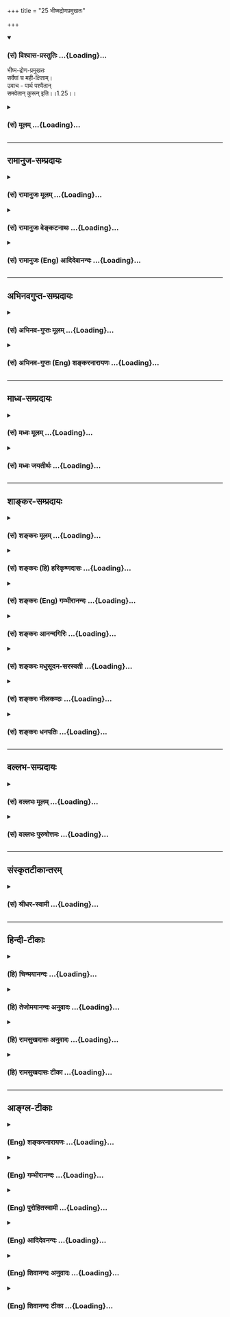 +++
title = "25 भीष्मद्रोणप्रमुखतः"

+++
<div class="js_include" newlevelforh1="3" title="(सं) विश्वास-प्रस्तुतिः" unfilled url="/purANam/mahAbhAratam/06-bhIShma-parva/02-bhagavad-gItA-parva/saMskRtam/vishvAsa-prastutiH/01_arjuna-viShAda-yogaH/25_bhIShmadroNapramu.md">
<details open><summary><h3>(सं) विश्वास-प्रस्तुतिः ...{Loading}...</h3></summary>

भीष्म-द्रोण-प्रमुखतः  
सर्वेषां च मही-क्षिताम्।  
उवाच - पार्थ पश्यैतान्  
समवेतान् कुरून् इति।।1.25।।
</details>
</div>
<div class="js_include collapsed" newlevelforh1="3" title="(सं) मूलम्" unfilled url="/purANam/mahAbhAratam/06-bhIShma-parva/02-bhagavad-gItA-parva/saMskRtam/mUlam/01_arjuna-viShAda-yogaH/25_bhIShmadroNapramu.md">
<details><summary><h3>(सं) मूलम् ...{Loading}...</h3></summary>

भीष्मद्रोणप्रमुखतः सर्वेषां च महीक्षिताम्।  
उवाच पार्थ पश्यैतान्समवेतान्कुरूनिति।।1.25।।
</details>
</div>


_________________
## रामानुज-सम्प्रदायः
<div class="js_include collapsed" newlevelforh1="3" title="(सं) रामानुजः मूलम्" unfilled url="/purANam/mahAbhAratam/06-bhIShma-parva/02-bhagavad-gItA-parva/saMskRtam/rAmAnujaH/mUlam/01_arjuna-viShAda-yogaH/25_bhIShmadroNapramu.md">
<details><summary><h3>(सं) रामानुजः मूलम् ...{Loading}...</h3></summary>

।।1.25।। अर्जुन उवाच संजय उवाच स च तेन चोदितः तत्क्षणाद् एव
भीष्मद्रोणादीनां सर्वेषाम् एव महीक्षितां पश्यतां यथाचोदितम् अकरोत्।
ईदृशी भवदीयानां विजयस्थितिः इति च अवोचत्।  

</details>
</div>
<div class="js_include collapsed" newlevelforh1="3" title="(सं) रामानुजः वेङ्कटनाथः" unfilled url="/purANam/mahAbhAratam/06-bhIShma-parva/02-bhagavad-gItA-parva/saMskRtam/rAmAnujaH/venkaTanAthaH/01_arjuna-viShAda-yogaH/25_bhIShmadroNapramu.md">
<details><summary><h3>(सं) रामानुजः वेङ्कटनाथः ...{Loading}...</h3></summary>

  
  
।।1.25।। एवमुक्तः इत्यादेःमहीक्षिताम् इत्यन्तस्यार्थमाह स चेति।
अर्जुनवचनरथस्थापनयोर्व्यवधायकाभावफलितमुक्तंतत्क्षणादेवेति। भीष्मद्रोणप्रमुखतः
इत्यत्र प्रमुखशब्दः आदिशब्दसमानार्थः तद्गतस्तसिप्रत्ययश्च
सार्वविभक्तिकत्वात् षष्ठीबहुवचनार्थ
इत्यभिप्रायेणोक्तंभीष्मद्रोणादीनामिति। तथाचकारोऽवधारणार्थ इति
दर्शयितुंसर्वेषामेवेत्युक्तम्। अनादरे षष्ठीति व्यञ्जनायपश्यतामिति
पदाध्याहारः। यद्वा प्रमुखतः अग्रत इत्यर्थः। तदेवमहीक्षिताम् इत्यत्रापि
बुद्ध्या निष्कृष्य योजनीयम् तदा चकारः समुच्चयार्थः। भाष्ये त्वेवकारोऽपि
तदर्थ एव पश्यतामिति फलितार्थोक्तिः। उवाच पार्थ इत्यस्य तात्पर्यमाह
ईदृशीति। एतान्समवेतान् इति जेतव्यसमुदायप्रदर्शनेन विजयस्थितिरभिप्रेतेति
भावः। यद्वा धार्तराष्ट्रकर्मकविजयस्थितिरित्यर्थः। धृतराष्ट्रं प्रति
सञ्जयवाक्याभिप्रायेणभवदीयानामित्युक्तम्। अथवा
धार्तराष्ट्रकर्तृकविजयस्थितिरित्यमित्युपालम्भगर्भमवोचदित्यर्थः।
अयमेवार्थ उचितः अर्जुनं प्रति कृष्णेन भवतामित्येतावन्मात्रस्य
वक्तव्यत्वात्। धृतराष्ट्रं प्रति तुभवत्पुत्राणाम् पृ.40रा.भा. इति
पूर्वोक्तवत्भवदीयान्विलोक्य पृ.46रा.भा. इति वक्ष्यमाणवच्चात्रापि
भवदीयनिर्देशोपपत्तेः। किमकुर्वत 1।1 इति गूढाभिसन्धेः पृच्छतो
धृतराष्ट्रस्य गूढाभिसन्धिः सञ्जयो धार्तराष्ट्रहृदयविदारणादिकमेवमकथयत्।  
  
  

</details>
</div>
<div class="js_include collapsed" newlevelforh1="3" title="(सं) रामानुजः (Eng) आदिदेवानन्दः" unfilled url="/purANam/mahAbhAratam/06-bhIShma-parva/02-bhagavad-gItA-parva/saMskRtam/rAmAnujaH/english/AdidevAnandaH/01_arjuna-viShAda-yogaH/25_bhIShmadroNapramu.md">
<details><summary><h3>(सं) रामानुजः (Eng) आदिदेवानन्दः ...{Loading}...</h3></summary>

1.20 - 1.25 Arjuna said - Sanjaya said Thus, directed by him, Sri Krsna
did immediately as He had been directed, while Bhisma, Drona and others
and all the kings were looking on. Such is the prospect of victory for
your men.

</details>
</div>


_________________
## अभिनवगुप्त-सम्प्रदायः
<div class="js_include collapsed" newlevelforh1="3" title="(सं) अभिनव-गुप्तः मूलम्" unfilled url="/purANam/mahAbhAratam/06-bhIShma-parva/02-bhagavad-gItA-parva/saMskRtam/abhinava-guptaH/mUlam/01_arjuna-viShAda-yogaH/25_bhIShmadroNapramu.md">
<details><summary><h3>(सं) अभिनव-गुप्तः मूलम् ...{Loading}...</h3></summary>

।।1.25।। No commentary.  
  

</details>
</div>
<div class="js_include collapsed" newlevelforh1="3" title="(सं) अभिनव-गुप्तः (Eng) शङ्करनारायणः" unfilled url="/purANam/mahAbhAratam/06-bhIShma-parva/02-bhagavad-gItA-parva/saMskRtam/abhinava-guptaH/english/shankaranArAyaNaH/01_arjuna-viShAda-yogaH/25_bhIShmadroNapramu.md">
<details><summary><h3>(सं) अभिनव-गुप्तः (Eng) शङ्करनारायणः ...{Loading}...</h3></summary>

1.12 1.29 Sri Abhinavgupta did not comment upon this sloka.

</details>
</div>


_________________
## माध्व-सम्प्रदायः
<div class="js_include collapsed" newlevelforh1="3" title="(सं) मध्वः मूलम्" unfilled url="/purANam/mahAbhAratam/06-bhIShma-parva/02-bhagavad-gItA-parva/saMskRtam/madhvaH/mUlam/01_arjuna-viShAda-yogaH/25_bhIShmadroNapramu.md">
<details><summary><h3>(सं) मध्वः मूलम् ...{Loading}...</h3></summary>

  
  
।।1.25।। Sri Madhvacharya did not comment on this sloka. The commentary
starts from 2.11.  
  

</details>
</div>
<div class="js_include collapsed" newlevelforh1="3" title="(सं) मध्वः जयतीर्थः" unfilled url="/purANam/mahAbhAratam/06-bhIShma-parva/02-bhagavad-gItA-parva/saMskRtam/madhvaH/jayatIrthaH/01_arjuna-viShAda-yogaH/25_bhIShmadroNapramu.md">
<details><summary><h3>(सं) मध्वः जयतीर्थः ...{Loading}...</h3></summary>

  
  
।।1.25।। Sri Jayatirtha did not comment on this sloka. The commentary
starts from 2.11.  
  

</details>
</div>


_________________
## शाङ्कर-सम्प्रदायः
<div class="js_include collapsed" newlevelforh1="3" title="(सं) शङ्करः मूलम्" unfilled url="/purANam/mahAbhAratam/06-bhIShma-parva/02-bhagavad-gItA-parva/saMskRtam/shankaraH/mUlam/01_arjuna-viShAda-yogaH/25_bhIShmadroNapramu.md">
<details><summary><h3>(सं) शङ्करः मूलम् ...{Loading}...</h3></summary>

1.25 Sri Sankaracharya did not comment on this sloka. The commentary
starts from 2.10.  
  

</details>
</div>
<div class="js_include collapsed" newlevelforh1="3" title="(सं) शङ्करः (हि) हरिकृष्णदासः" unfilled url="/purANam/mahAbhAratam/06-bhIShma-parva/02-bhagavad-gItA-parva/saMskRtam/shankaraH/hindI/harikRShNadAsaH/01_arjuna-viShAda-yogaH/25_bhIShmadroNapramu.md">
<details><summary><h3>(सं) शङ्करः (हि) हरिकृष्णदासः ...{Loading}...</h3></summary>

।।1.25।। Sri Sankaracharya did not comment on this sloka.  
  

</details>
</div>
<div class="js_include collapsed" newlevelforh1="3" title="(सं) शङ्करः (Eng) गम्भीरानन्दः" unfilled url="/purANam/mahAbhAratam/06-bhIShma-parva/02-bhagavad-gItA-parva/saMskRtam/shankaraH/english/gambhIrAnandaH/01_arjuna-viShAda-yogaH/25_bhIShmadroNapramu.md">
<details><summary><h3>(सं) शङ्करः (Eng) गम्भीरानन्दः ...{Loading}...</h3></summary>

1.25 Sri Sankaracharya did not comment on this sloka. The commentary
starts from 2.10.

</details>
</div>
<div class="js_include collapsed" newlevelforh1="3" title="(सं) शङ्करः आनन्दगिरिः" unfilled url="/purANam/mahAbhAratam/06-bhIShma-parva/02-bhagavad-gItA-parva/saMskRtam/shankaraH/AnandagiriH/01_arjuna-viShAda-yogaH/25_bhIShmadroNapramu.md">
<details><summary><h3>(सं) शङ्करः आनन्दगिरिः ...{Loading}...</h3></summary>

।।1.25।। भीष्मद्रोणादीनामन्येषां च राज्ञामन्तिके रथं स्थापयित्वा
भगवान्किं कृतवानिति तदाह **उवाचेति।  
  
एतानभ्याशे वर्तमानान्कुरून्कुरुवंशप्रसूतान्भवद्भिः सार्धं युद्धार्थं
संगतान्पश्य। दृष्ट्वा च यैः सहात्र युयुत्सा तवोपावर्तते तैः साकं युद्धं
कुरु। नो खल्वेतेषां शस्त्रास्त्रशिक्षावतां महीक्षितामुपेक्षोपपद्यते
सारथ्ये तु न मनः खेदनीयमित्यर्थः।  
**

</details>
</div>
<div class="js_include collapsed" newlevelforh1="3" title="(सं) शङ्करः मधुसूदन-सरस्वती" unfilled url="/purANam/mahAbhAratam/06-bhIShma-parva/02-bhagavad-gItA-parva/saMskRtam/shankaraH/madhusUdana-sarasvatI/01_arjuna-viShAda-yogaH/25_bhIShmadroNapramu.md">
<details><summary><h3>(सं) शङ्करः मधुसूदन-सरस्वती ...{Loading}...</h3></summary>

।। 1.25एवमर्जुनेन प्रेरितो भगवानहिंसारूपं धर्ममाश्रित्य प्रायशो
युद्धात्तं व्यावर्तयिष्यतीति धृतराष्ट्राभिप्रायमालक्ष्य तन्निराचिकीर्षुः
संजयो धृतराष्ट्रं प्रत्युक्तवानित्याह वैशम्पायनः। हे भारत धृतराष्ट्र
भरतवंशमर्यादामनुसंधायापि द्रोहं परित्यज ज्ञातीनामिति संबोधनाभिप्रायः।
गुडाकाया निद्राया ईशेन जितनिद्रतया सर्वत्र सावधानेनार्जुनेनैवमुक्तो
भगवान् अयं मद्भृत्योऽपि सारथ्ये मां नियोजयतीति दोषमासज्य नाकुप्यत् नवा
तं युद्धान्न्यवर्तयत् किंतु सेनयोरुभयोर्मध्ये भीष्मद्रोणप्रमुखतः तयोः
प्रमुखे संमुखे सर्वेषां महीक्षितां च संमुखे।
आद्यादित्वात्सार्वविभक्तिकस्तसिः। चकारेण समासनिविष्टोऽपि प्रमुखतःशब्द
आकृष्यते। भीष्मद्रोणयोः पृथक्कीर्तनमतिप्राधान्यसूचनाय। रथोत्तममग्निना
दत्तं दिव्यं रथं भगवता स्वयमेव सारथ्येनाधिष्ठिततया च सर्वोत्तमं
स्थापयित्वा हृषीकेशः सर्वेषां निगूढाभिप्रायज्ञो भगवानार्जुनस्य
शोकमोहावुपस्थिताविति विज्ञाय सोपहासमर्जुनमुवाच। हे पार्थ पृथायाः
स्त्रीस्वभावेन शोकमोहग्रस्ततया तत्संबन्धिनस्तवापि तद्वत्ता समुपस्थितेति
सूचयन् हृषीकेशत्वमात्मनो दर्शयति। पृथा मम पितुः स्वसा तस्याः पुत्रोऽसीति
संबन्धोल्लेखेन चाश्वासयति। मम सारथ्ये निश्चितो भूत्वा सर्वानपि
समवेतान्कुरुन्युयुत्सून्पश्य निःशङ्कतयेति दर्शनविध्यभिप्रायः। अहं
सारथ्येऽतिसावधानस्त्वं तु सांप्रतमेव रथित्वं लक्ष्यसीति किं तव
परसेनादर्शनेनेत्यर्जुनस्य धैर्यमापादयितुं पश्येत्येतावत्पर्यन्तं भगवतो
वाक्यम् अन्यथा रथं सेनयोर्मध्ये स्थापयामासेत्येतावन्मात्रं ब्रूयात्।  
  
  

</details>
</div>
<div class="js_include collapsed" newlevelforh1="3" title="(सं) शङ्करः नीलकण्ठः" unfilled url="/purANam/mahAbhAratam/06-bhIShma-parva/02-bhagavad-gItA-parva/saMskRtam/shankaraH/nIlakaNThaH/01_arjuna-viShAda-yogaH/25_bhIShmadroNapramu.md">
<details><summary><h3>(सं) शङ्करः नीलकण्ठः ...{Loading}...</h3></summary>

।।1.25।। महीक्षितां पृथिवीश्वराणाम्।  
  

</details>
</div>
<div class="js_include collapsed" newlevelforh1="3" title="(सं) शङ्करः धनपतिः" unfilled url="/purANam/mahAbhAratam/06-bhIShma-parva/02-bhagavad-gItA-parva/saMskRtam/shankaraH/dhanapatiH/01_arjuna-viShAda-yogaH/25_bhIShmadroNapramu.md">
<details><summary><h3>(सं) शङ्करः धनपतिः ...{Loading}...</h3></summary>

।।1.24 1.25।। ततः किं वृत्तमित्यपेक्षायां संजय उवाच **एवमित्यादि।**
यत्तु एवमर्जुनेन प्रेरितो भगवानहिंसारुपं  
  
धर्ममाश्रित्य प्रायशस्तं युद्धाह्यावर्तयिष्यतीति
धृतराष्ट्राभिप्रायमालक्ष्य संजय उवाचेति तदुपेक्ष्यम्। युद्धमेव जातमिति
श्रुतवत एवमभिप्रायवर्णनस्यानुचितत्वात्। एवं पूर्वोक्तेन प्रकारेण
गुडाकेशेनार्जुनेनोक्तो हृषीकेशो भगवान्वासुदेवः सेनयोरुभयोर्मध्ये
भीष्मद्रोणयोः सर्वोत्तमयोः सर्वेषां च महीक्षितां महीपतीनां प्रमुखतः
संमुखे रथोत्तमं दिव्यं रथं स्थापयित्वोवाचोक्तवान्। पार्थ
एतान्कुरुन्भीष्मादीन्समवेतान्युद्धार्थं मिलितान्पश्येति द्वयोरर्थः। तथाच
यस्याज्ञामीश्वरोऽप्यङगीकरोति तस्यार्जुनस्य माहात्म्यं किं वक्तव्यमिति
भावः। हे भारत भरतवंशोद्भवत्वाच्छोकं मा कुर्वित्याशयः।
भरतवंशमर्यादामनुसंधायापि द्रोहं परित्यज ज्ञातीनामिति संबोधनाशय इति
केचित्। गुडाकेशेन जिताज्ञाननिद्रेणैवमुक्तो हृषीकेशः सर्वेन्द्रियनियन्ता
लोकोद्धाराय स्वस्वरुपभूतस्यार्जुनस्यान्तःकरणे शोकमोहयोराविर्भावयिता
सेनयोरुभयोंर्मध्ये भीष्मद्रोणयोः सर्वेषां च राज्ञां प्रमुखतः रथोत्तमं
स्थापयित्वोवाच। हे पार्थ लोकोद्धाराय स्त्रीस्वभावौ शोकमोहावङ्गीकुरु।
कथमित्यपेक्षायामाह। एतान्मिलितान्कुरुन्सर्वान्स्वबान्धवान्पश्य दृष्ट्वा
चैते मदीया एतानहं न हन्मीति निर्विण्णो भवेति
हृषीकेशादिपदैस्तात्पर्यार्थः सूचितः। हृषीकेशः सर्वेषां निगूढाभिप्रायज्ञो
भगवान् अर्जुनस्य शोकमोहावुपस्थिताविति विज्ञाय सोपहासमर्जुनमुवाच हे पार्थ
पृथायाः स्त्रीस्वभावत्वेन शोकमोहग्रस्ततया तत्संबन्धिनस्तवापि
तद्वित्तोपस्थितेति सूचयन् हृषीकेशत्वमात्मनो दर्शयति। पृथा मम पितुः स्वसा
तस्या पुत्रोऽसीति। तत्संबन्धोल्लेखेनवाश्वासयति। मम सारथ्ये निश्चितो
भूत्वा सर्वानपि समवेतान्कुरुन्युयुत्सून्पश्य निःशङ्कतयेति
दर्शनविध्यभिप्रायः। अहं सारथ्येऽतिसावधानस्त्वं तु सांप्रतमेव रथित्वं
त्यक्षयसीति किं तव परसेनादर्शनेनेत्यर्जुनस्य धैर्यमापादयितुं
पश्येत्येतावत्पर्यन्तं भगवतो वाक्यम्। अन्यथा रथं सेनयोर्मध्ये
स्थापयामासेत्येतावदेव ब्रूयादिति केचित्।  

</details>
</div>


_________________
## वल्लभ-सम्प्रदायः
<div class="js_include collapsed" newlevelforh1="3" title="(सं) वल्लभः मूलम्" unfilled url="/purANam/mahAbhAratam/06-bhIShma-parva/02-bhagavad-gItA-parva/saMskRtam/vallabhaH/mUlam/01_arjuna-viShAda-yogaH/25_bhIShmadroNapramu.md">
<details><summary><h3>(सं) वल्लभः मूलम् ...{Loading}...</h3></summary>

।।1.24 1.25।। एवमुक्तः स भगवान् वासुदेवः सर्वेषां भीष्मादीनां प्रमुखतश्च
यथोक्तं दर्शयन् चकार।  

</details>
</div>
<div class="js_include collapsed" newlevelforh1="3" title="(सं) वल्लभः पुरुषोत्तमः" unfilled url="/purANam/mahAbhAratam/06-bhIShma-parva/02-bhagavad-gItA-parva/saMskRtam/vallabhaH/puruShottamaH/01_arjuna-viShAda-yogaH/25_bhIShmadroNapramu.md">
<details><summary><h3>(सं) वल्लभः पुरुषोत्तमः ...{Loading}...</h3></summary>

  
  
।।1.25।। भीष्मद्रोणौ च परमयुद्धविशारदाविति तत्प्रमुखतः रथं स्थापयित्वा
सर्वेषां महीक्षितां राज्ञां च हे पार्थ समवेतान् मिलितान् कुरूनेतान्
पश्येत्युवाच।  
  
  
  

</details>
</div>


_________________
## संस्कृतटीकान्तरम्
<div class="js_include collapsed" newlevelforh1="3" title="(सं) श्रीधर-स्वामी" unfilled url="/purANam/mahAbhAratam/06-bhIShma-parva/02-bhagavad-gItA-parva/saMskRtam/shrIdhara-svAmI/01_arjuna-viShAda-yogaH/25_bhIShmadroNapramu.md">
<details><summary><h3>(सं) श्रीधर-स्वामी ...{Loading}...</h3></summary>

**।।1.25।। भीष्मद्रोणेति।** महीक्षितां पितामहद्रोणराज्ञां च प्रमुखतः
संमुखे रथं स्थापयित्वा हे पार्थ एतान्कुरून्पश्येत्युवाच।  
  

</details>
</div>


_________________
## हिन्दी-टीकाः
<div class="js_include collapsed" newlevelforh1="3" title="(हि) चिन्मयानन्दः" unfilled url="/purANam/mahAbhAratam/06-bhIShma-parva/02-bhagavad-gItA-parva/hindI/chinmayAnandaH/01_arjuna-viShAda-yogaH/25_bhIShmadroNapramu.md">
<details><summary><h3>(हि) चिन्मयानन्दः ...{Loading}...</h3></summary>

।।1.25।। भगवान् श्रीकृष्ण ने उस भव्य रथ को भीष्म और द्रोण दोनों के
सम्मुख एक स्थान पर लाकर खड़ा कर दिया। एक कर्तव्यनिष्ठ सारथि के समान वे
अर्जुन से कहते हैं हे पार्थ यहाँ एकत्र हुए इन कौरवों को देखो। सम्पूर्ण
प्रथम अध्याय में केवल ये ही शब्द हैं जिन्हें भगवान ने कहा है। उन शब्दों
ने उस चिनगारी का काम किया जिसने अर्जुन के अहंकार पर आधारित झूठे मूल्यों
एवं धारणाओं के महल को जलाकर राख कर दिया। इसके पश्चात् हम देखेंगे कि इन
शब्दों की अर्जुन पर क्या प्रतिक्रिया हुई और किस प्रकार उसका मन टूटकर
बिखर गया।  
पार्थ का अर्थ है पृथापुत्र अर्जुन। पृथा कुन्ती का दूसरा नाम है। इस
संस्कृत शब्द पार्थ में पार्थिव की गन्ध मिलती है जिसका अर्थ हैमृत्तिका
निर्मित। यह सम्बोधन अत्यन्त अर्थपूर्ण है। इसका तात्पर्य यह है कि गीता
सत्य का संदेश है जिसे अमृत स्वरूप भगवान् ने मनुष्य के सार्वकालिक
प्रतिनिधि र्मत्य पुरुष अर्जुन को सुनाया है।  

</details>
</div>
<div class="js_include collapsed" newlevelforh1="3" title="(हि) तेजोमयानन्दः अनुवादः" unfilled url="/purANam/mahAbhAratam/06-bhIShma-parva/02-bhagavad-gItA-parva/hindI/tejomayAnandaH/anuvAdaH/01_arjuna-viShAda-yogaH/25_bhIShmadroNapramu.md">
<details><summary><h3>(हि) तेजोमयानन्दः अनुवादः ...{Loading}...</h3></summary>

।।1.25।। भीष्म, द्रोण तथा पृथ्वी के समस्त शासकों के समक्ष उन्होंने कहा,
"हे पार्थ यहाँ एकत्र हुये कौरवों को देखो"।

</details>
</div>
<div class="js_include collapsed" newlevelforh1="3" title="(हि) रामसुखदासः अनुवादः" unfilled url="/purANam/mahAbhAratam/06-bhIShma-parva/02-bhagavad-gItA-parva/hindI/rAmasukhadAsaH/anuvAdaH/01_arjuna-viShAda-yogaH/25_bhIShmadroNapramu.md">
<details><summary><h3>(हि) रामसुखदासः अनुवादः ...{Loading}...</h3></summary>

।।1.24 -- 1.25।। संजय बोले - हे भरतवंशी राजन्! निद्राविजयी अर्जुन के
द्वारा इस तरह कहने पर अन्तर्यामी भगवान् श्रीकृष्ण ने दोनों सेनाओं के
मध्यभाग में पितामह भीष्म और आचार्य द्रोण के सामने तथा सम्पूर्ण राजाओं के
सामने श्रेष्ठ रथको खड़ा करके इस तरह कहा कि 'हे पार्थ! इन इकट्ठे हुए
कुरुवंशियोंको देख'।

</details>
</div>
<div class="js_include collapsed" newlevelforh1="3" title="(हि) रामसुखदासः टीका" unfilled url="/purANam/mahAbhAratam/06-bhIShma-parva/02-bhagavad-gItA-parva/hindI/rAmasukhadAsaH/TIkA/01_arjuna-viShAda-yogaH/25_bhIShmadroNapramu.md">
<details><summary><h3>(हि) रामसुखदासः टीका ...{Loading}...</h3></summary>

1.25।।***व्याख्या--*** **'गुडाकेशेन'--'गुडाकेश'** शब्दके दो अर्थ
होते हैं (1) **'गुडा'** नाम मुड़े हुएका है और **'केश'** नाम बालोंका
है। जिसके सिरके बाल मुड़े हुए अर्थात् घुँघराले हैं, उसका नाम
**'गुडाकेश'** है। (2) **'गुडाका'** नाम निद्राका है और **'ईश'** नाम
स्वामीका है। जो निद्राका स्वामी है अर्थात् निद्रा ले चाहे न ले--ऐसा
जिसका निद्रापर अधिकार है, उसका नाम **'गुडाकेश'**है। अर्जुनके केश
घुँघराले थे और उनका निद्रापर आधिपत्य था; अतः उनको **'गुडाकेश'** कहा
गया है।  
**'एवमुक्तः'--** जो निद्रा-आलस्यके सुखका गुलाम नहीं होता और जो
विषय-भोगोंका दास नहीं होता, केवल भगवान्का ही दास (भक्त) होता है, उस
भक्तकी बात भगवान् सुनते हैं; केवल सुनते ही नहीं, उसकी आज्ञाका पालन भी
करते हैं। इसलिये अपने सखा भक्त अर्जुनके द्वारा आज्ञा देनेपर अन्तर्यामी
भगवान् श्रीकृष्णने दोनों सेनाओंके बीचमें अर्जुनका रथ खड़ा कर दिया।  
**'हृषीकेशः'--** इन्द्रियोंका नाम **'हृषीक'** है। जो इन्द्रियोंके ईश
अर्थात् स्वामी हैं, उनको हृषीकेश कहते हैं। पहले इक्कीसवें श्लोकमें और
यहाँ **'हृषीकेश'** कहनेका तात्पर्य है कि जो मन, बुद्धि, इन्द्रियाँ आदि
सबके प्रेरक हैं, सबको आज्ञा देनेवाले हैं, वे ही अन्तर्यामी भगवान् यहाँ
अर्जुनकी आज्ञाका पालन करनेवाले बन गये हैं! यह उनकी अर्जुनपर कितनी अधिक
कृपा है!  
**'सेनयोरुभयोर्मध्ये स्थापयित्वा रथोत्तमम्'--** दोनों सेनाओंके बीचमें
जहाँ खाली जगह थी, वहाँ भगवान्ने अर्जुनके श्रेष्ठ रथको खड़ा कर दिया।  
**'भीष्मद्रोणप्रमुखतः सर्वेषां च महीक्षिताम्'--** उस रथको भी भगवान्ने
विलक्षण चतुराईसे ऐसी जगह खड़ा किया, जहाँसे अर्जुनको कौटुम्बिक
सम्बन्धवाले पितामह भीष्म, विद्याके सम्बन्धवाले आचार्य द्रोण एवं
कौरवसेनाके मुख्यमुख्य राजालोग सामने दिखायी दे सकें।  
**'उवाच पार्थ पश्यैतान्समवेतान्कुरुनिति कुरु'--** पदमें धृतराष्ट्रके
पुत्र और पाण्डुके पुत्र--ये दोनों आ जाते हैं; क्योंकि ये दोनों ही
कुरुवंशी हैं। युद्धके लिये एकत्र हुए इन कुरुवंशियोंको देख--ऐसा कहनेका
तात्पर्य है कि इन कुरुवंशियोंको देखकर अर्जुनके भीतर यह भाव पैदा हो जाय
कि हम सब एक ही तो हैं! इस पक्षके हों, चाहे उस पक्षके हों; भले हों, चाहे
बुरे हों; सदाचारी हों; चाहे दुराचारी हों; पर हैं सब अपने ही कुटुम्बी। इस
कारण अर्जुनमें छिपा हुआ कौटुम्बिक ममतायुक्त मोह जाग्रत् हो जाय और मोह
जाग्रत् होनेसे अर्जुन जिज्ञासु बन जाय, जिससे अर्जुनको निमित्त बनाकर भावी
कलियुगी जीवोंके कल्याणके लिये गीताका महान् उपदेश किया जा सके --इसी भावसे
भगवान्ने यहाँ **'पश्यैतान् समवेतान् कुरुन्'** कहा है। नहीं तो भगवान्
**'पश्यैतान् धार्तराष्ट्रान् समानिति'--** ऐसा भी कर सकते थे; परन्तु
ऐसा कहनेसे अर्जुनके भीतर युद्ध करनेका जोश आता; जिससे गीताके प्राकट्यका
अवसर ही नहीं आता और अर्जुनके भीतरका प्रसुप्त कौटुम्बिक मोह भी दूर नहीं
होता, जिसको दूर करना भगवान् अपनी जिम्मेवारी मानते हैं। जैसे कोई फोड़ा हो
जाता है तो वैद्यलोग पहले उसको पकानेकी चेष्टा करते हैं और जब वह पक जाता
है तब उसको चीरा देकर साफ कर देते हैं; ऐसे ही भगवान् भक्तके भीतर छिपे हुए
मोहको पहले जाग्रत् करके फिर उसको मिटाते हैं। यहाँ भी भगवान् अर्जुनके
भीतर छिपे हुए मोहको **'कुरुन् पश्य'** कहकर जाग्रत् कर रहे हैं, जिसको
आगे उपदेश देकर नष्ट कर देंगे।  
  
  
अर्जुनने कहा था कि 'इनको मैं देख लूँ'--**'निरीक्षे'** (1।
22)**'अवेक्षे'** (1। 23); अतः यहाँ भगवान्को **'पश्य'** (तू देख
ले)--ऐसा कहनेकी जरूरत ही नहीं थी। भगवान्को तो केवल रथ खड़ा कर देना
चाहिये था। परन्तु  
  
भगवान्ने रथ खड़ा करके अर्जुनके मोहको जाग्रत् करनेके लिये ही **'कुरुन्
पश्य'** (इन कुरुवंशियोंको देख)--ऐसा कहा है।  
कौटुम्बिक स्नेह और भगवत्प्रेम--इन दोनोंमें बहुत अन्तर है। कुटुम्बमें
ममतायुक्त स्नेह हो जाता है तो कुटुम्बके अवगुणोंकी तरफ खयाल जाता ही नहीं;
किन्तु 'ये मेरे हैं'--ऐसा भाव रहता है। ऐसे ही भगवान्का भक्तमें विशेष
स्नेह हो जाता है तो भक्तके अवगुणोंकी तरफ भगवान्का खयाल जाता ही नहीं;
किन्तु 'यह मेरा ही  
  
है'--ऐसा ही भाव रहता है। कौटुम्बिक स्नेहमें क्रिया तथा पदार्थ-(शरीरादि-)
की और भगवत्प्रेममें भावकी मुख्यता रहती है। कौटुम्बिक स्नेहमें
मूढ़ता-(मोह-) की और भगवत्प्रेममें आत्मीयताकी मुख्यता रहती है। कौटुम्बिक
स्नेहमें अँधेरा और भगवत्प्रेममें प्रकाश रहता है। कौटुम्बिक स्नेहमें
मनुष्य कर्तव्यच्युत हो जाता है और भगवत्प्रेममें तल्लीनताके कारण
कर्तव्यपालनमें विस्मृति तो हो सकती है पर भक्त कभी कर्तव्यच्युत नहीं
होता। कौटुम्बिक स्नेहमें कुटुम्बियोंकी और भगवत्प्रेममें भगवान्की
प्रधानता होती है।  
  
  
***सम्बन्ध***  पूर्वश्लोकमें भगवान्ने अर्जुनसे कुरूवंशियोंको देखनेके
लिये कहा। उसके बाद क्या हुया इसका वर्णन सञ्जय आगेके श्लोकोंमें करते हैं।

</details>
</div>


_________________
## आङ्ग्ल-टीकाः
<div class="js_include collapsed" newlevelforh1="3" title="(Eng) शङ्करनारायणः" unfilled url="/purANam/mahAbhAratam/06-bhIShma-parva/02-bhagavad-gItA-parva/english/shankaranArAyaNaH/01_arjuna-viShAda-yogaH/25_bhIShmadroNapramu.md">
<details><summary><h3>(Eng) शङ्करनारायणः ...{Loading}...</h3></summary>

1.25. There in both the armies, the son of Prtha observed his fathers,
and paternal grandfathers, teachers, maternal uncles, brothers, sons,
sons' sons and comrades, fathers-in-law, and also friends.

</details>
</div>
<div class="js_include collapsed" newlevelforh1="3" title="(Eng) गम्भीरानन्दः" unfilled url="/purANam/mahAbhAratam/06-bhIShma-parva/02-bhagavad-gItA-parva/english/gambhIrAnandaH/01_arjuna-viShAda-yogaH/25_bhIShmadroNapramu.md">
<details><summary><h3>(Eng) गम्भीरानन्दः ...{Loading}...</h3></summary>

1.24 1.25 Sanjay said O scion of the line of Bharata (Dhrtararastra),
Hrsikesa, being told so by Gudakesa (Arjuna), placed the excellent
chariot between the two armies, in front of Bhisma and Drona as also all
the rulers of the earth, and said, 'O Partha (Arjuna), see these
assempled people of the Kuru dynasty.'

</details>
</div>
<div class="js_include collapsed" newlevelforh1="3" title="(Eng) पुरोहितस्वामी" unfilled url="/purANam/mahAbhAratam/06-bhIShma-parva/02-bhagavad-gItA-parva/english/purohitasvAmI/01_arjuna-viShAda-yogaH/25_bhIShmadroNapramu.md">
<details><summary><h3>(Eng) पुरोहितस्वामी ...{Loading}...</h3></summary>

1.25 Whither Bheeshma and Drona had led all the rulers of the earth, and
spoke thus: O Arjuna! Behold these members of the family of Kuru
assembled.

</details>
</div>
<div class="js_include collapsed" newlevelforh1="3" title="(Eng) आदिदेवनन्दः" unfilled url="/purANam/mahAbhAratam/06-bhIShma-parva/02-bhagavad-gItA-parva/english/AdidevanandaH/01_arjuna-viShAda-yogaH/25_bhIShmadroNapramu.md">
<details><summary><h3>(Eng) आदिदेवनन्दः ...{Loading}...</h3></summary>

1.24 - 1.25 Sanjaya said: Thus addressed by Arjuna, Sri Krsna drew up
that best of chariots between the two armies before the view of Bhisma
and Drona and all the other kings, O Dhrtarastra, and said, 'O Arjuna,
behold these assembled Kauravas.'

</details>
</div>
<div class="js_include collapsed" newlevelforh1="3" title="(Eng) शिवानन्दः अनुवादः" unfilled url="/purANam/mahAbhAratam/06-bhIShma-parva/02-bhagavad-gItA-parva/english/shivAnandaH/anuvAdaH/01_arjuna-viShAda-yogaH/25_bhIShmadroNapramu.md">
<details><summary><h3>(Eng) शिवानन्दः अनुवादः ...{Loading}...</h3></summary>

1.25. In front of Bhishma and Drona, and all the rulers of the earth,
said: "O Arjuna (son of Pritha), behold these Kurus gathered together."

</details>
</div>
<div class="js_include collapsed" newlevelforh1="3" title="(Eng) शिवानन्दः टीका" unfilled url="/purANam/mahAbhAratam/06-bhIShma-parva/02-bhagavad-gItA-parva/english/shivAnandaH/TIkA/01_arjuna-viShAda-yogaH/25_bhIShmadroNapramu.md">
<details><summary><h3>(Eng) शिवानन्दः टीका ...{Loading}...</h3></summary>

1.25 भीष्मद्रोणप्रमुखतः in front of Bhishma and Drona; सर्वेषाम् of all;
च and; महीक्षिताम् rulers of the earth; उवाच said; पार्थ O Partha; पश्य
behold; एतान् these; समवेतान् gathered; कुरून् Kurus; इति thus.No
Commentary.

</details>
</div>
